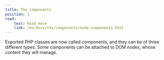 ```yaml
---
title: The components
position: 1
read:
    text: Read more
    link: /en/docs/v5x/components/node-components.html
---
```


Exported PHP classes are now called components, and they can be of three different types.
Some components can be attached to DOM nodes, whose content they will manage.
